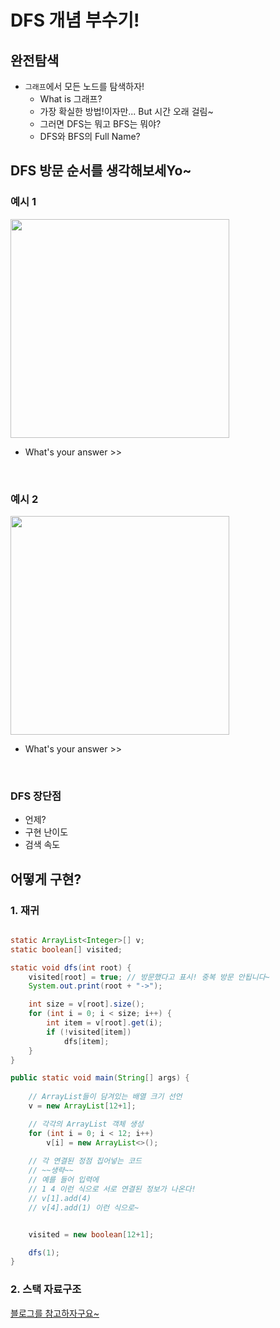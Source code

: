 # DFS 개념 부수기!

## 완전탐색
* `그래프`에서 모든 노드를 탐색하자!
  * What is 그래프?
  * 가장 확실한 방법!이자만... But 시간 오래 걸림~
  * 그러면 DFS는 뭐고 BFS는 뭐야?
  * DFS와 BFS의 Full Name?
  

## DFS 방문 순서를 생각해보세Yo~


### 예시 1
<img src = "https://favtutor.com/resources/images/uploads/Depth_first_search_python.jpg" width = 350>

* What's your answer >>

<br>

### 예시 2

<img src = "https://upload.wikimedia.org/wikipedia/commons/thumb/1/1f/Depth-first-tree.svg/500px-Depth-first-tree.svg.png" width = 350>

* What's your answer >>

<br>


### DFS 장단점
* 언제?
* 구현 난이도
* 검색 속도


## 어떻게 구현?


### 1. 재귀

```java

static ArrayList<Integer>[] v;
static boolean[] visited;

static void dfs(int root) {
    visited[root] = true; // 방문했다고 표시! 중복 방문 안됩니다~
    System.out.print(root + "->");

    int size = v[root].size();
    for (int i = 0; i < size; i++) {
        int item = v[root].get(i);
        if (!visited[item])
            dfs[item];
    }
}

public static void main(String[] args) {
    
    // ArrayList들이 담겨있는 배열 크기 선언
    v = new ArrayList[12+1];

    // 각각의 ArrayList 객체 생성
    for (int i = 0; i < 12; i++)
        v[i] = new ArrayList<>();
    
    // 각 연결된 정점 집어넣는 코드
    // ~~생략~~
    // 예를 들어 입력에
    // 1 4 이런 식으로 서로 연결된 정보가 나온다!
    // v[1].add(4)
    // v[4].add(1) 이런 식으로~


    visited = new boolean[12+1];

    dfs(1);
}

```

### 2. 스택 자료구조

[블로그를 참고하자구요~](https://codingnojam.tistory.com/44)